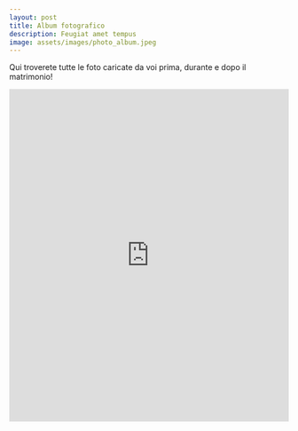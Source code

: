 ```yaml
---
layout: post
title: Album fotografico
description: Feugiat amet tempus
image: assets/images/photo_album.jpeg
---
```


Qui troverete tutte le foto caricate da voi prima, durante e dopo il matrimonio!


<iframe src="https://drive.google.com/embeddedfolderview?id=1NBFGc8h_XPE5cGpwkHi9NRG88_ttrHkxkCpUqf5hL1utO39B1lyGaFqCqHKRaW3UfQK4utpX#grid" style="width:100%; height:600px; border:0;"></iframe>
